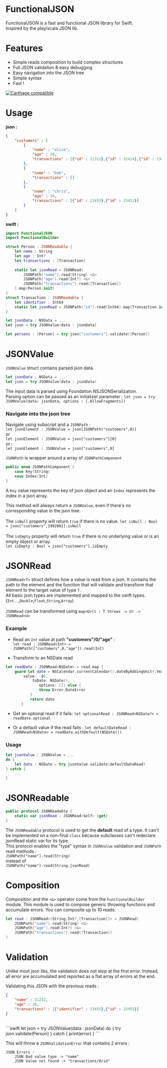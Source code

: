 
# FunctionalJSON
FunctionalJSON is a fast and functional JSON library for Swift.<br />
Inspired by the play/scala JSON lib. <br />

# Features

- Simple reads composition to build complex structures
- Full JSON validation & easy debugging
- Easy navigation into the JSON tree
- Simple syntax
- Fast !

[![Carthage compatible](https://img.shields.io/badge/Carthage-compatible-4BC51D.svg?style=flat)](https://github.com/Carthage/Carthage)

# Usage

**json :**
```json
{
	"customers" : [
		{
			"name" : "alice",
			"age" : 20,
			"transactions" : [{"id" : 21312},{"id" : 32414},{"id" : 23443}]
		},
		{
			"name" : "bob",
			"transactions" : []
		},
		{
			"name" : "chris",
			"age" : 34,
			"transactions" : [{"id" : 23455},{"id" : 23452}]
		}
	] 
}
```

**swift :**

```swift
import FunctionalJSON
import FunctionalBuilder

struct Person : JSONReadable {
	let name : String
	let age : Int?
	let transactions : [Transaction]
	
	static let jsonRead = JSONRead(
		JSONPath("name").read(String) <&>
		JSONPath("age").read(Int?) <&>
		JSONPath("transactions").read([Transaction])
	).map(Person.init)
}
struct Transaction : JSONReadable {
	let identifier : Int64
	static let jsonRead = JSONPath("id").read(Int64).map(Transaction.init)
}

let jsonData : NSData = ... 
let json = try JSONValue(data : jsonData)

let persons : [Person] = try json["customers"].validate([Person])  
```
# JSONValue
`JSONValue` struct contains parsed json data.
```swift
let jsonData : NSData = ... 
let json = try JSONValue(data : jsonData)
```
The input data is parsed using Foundation NSJSONSerialization.<br />
Parsing option can be passed as an initializer parameter :
```let json = try JSONValue(data: jsonData, options : [.AllowFragments])```

### Navigate into the json tree

Navigate using subscript and a `JSONPath` :<br />
`let jsonElement : JSONValue = json[JSONPath("customers",0)]` <br />
or<br />
`let jsonElement : JSONValue = json["customers"][0]` <br />
or :<br />
`let jsonElement : JSONValue = json["customers",0]`

`JSONPath` is wrapper around a array of `JSONPathComponent`<br />
```swift
public enum JSONPathComponent {
   	case Key(String)
   	case Index(Int)
}
```
A `Key` value represents the key of json object and an `Index` represents the index in a json array. 

This method will always return a `JSONValue`, even if there's no corresponding value in the json tree.<br />
<br />
The `isNull` property will return `true` if there is no value. 
`let isNull : Bool = json["customers",1992002].isNull`
<br />
<br />
The `isEmpty` property will return `true` if there is no underlying value or is an empty object or array. <br />
`let isEmpty : Bool = json["customers"].isEmpty`

 
# JSONRead
`JSONRead<T>` struct defines how a value is read from a json. It contains the path to the element and the function that will validate and transform that element to the target value of type `T`.<br />
All basic json types are implemented and mapped to the swift types. (`Int..`,`Double`,`Float`,`String`,`Array`) <br/><br/>
`JSONRead` can be transformed using `map<U>(t : T throws -> U) -> JSONRead<U>`


### Example

- Read an `Int` value at path **"customers"/0/"age"** : <br />
`let read : JSONRead<Int> = JSONPath(["customers",0,"age"]).read(Int)` <br />

- Transform to an NSDate read

```swift
let readDate : JSONRead<NSDate> = read.map {
	guard let date = NSCalendar.currentCalendar().dateByAddingUnit(.Year,
		value: -$0,
			toDate: NSDate(),
               options: []) else {
               throw Error.DateError
           }
           return date
       }
```
        
- Get an optional read if it fails:
`let optionalRead : JSONRead<NSDate?> = readDate.optional`

- Or a default value if the read fails :
`let defaultDateRead : JSONRead<NSDate> = readDate.withDefault(NSDate())`

### Usage
```swift
let jsonValue : JSONValue = ...
do {
	let date : NSDate = try jsonValue.validate(defaultDateRead)
} catch {
	...
}
```
# JSONReadable
```swift
public protocol JSONReadable {
	static var jsonRead : JSONRead<Self> {get}
}
```
	
The `JSONReadable` protocol is used to get the **default** read of a type. It can't be implemented on a non-final `class` because subclasses can't redeclare jsonRead static var for its type.<br />
This protocol enables the "type" syntax in `JSONValue` validation and `JSONPath` read methods :<br /> `JSONPath("name").read(String)`<br /> instead of <br />`JSONPath("name").read(String.jsonRead)`

# Composition
Composition and the `<&>` operator come from the `FunctionalBuilder` module. This module is used to compose generic throwing functions and accumulate errors. You can composite up to 10 reads.
```swift
let read : JSONRead<(String,Int?,[Transaction])> = JSONRead(
	JSONPath("name").read(String) <&>
	JSONPath("age").read(Int?) <&>
	JSONPath("transactions").read([Transaction])
)
```
# Validation
Unlike most json libs, the validation does not stop at the first error. Instead, all error are accumulated and reported as a flat array of errors at the end.

Validating this JSON with the previous reads :
```json
{
   	"name" : 31232,
   	"age" : 30,
   	"transactions" : [{"identifier" : 23455},{"id" : 23455}]
}
```
	
<br />
```swift
let json = try JSONValue(data : jsonData)
do {
	try json.validate(Person)
} catch {
	print(error)
}
```

This will throw a `JSONValidationError` that contains 2 errors :

	JSON Errors :
		JSON Bad value type -> "name"
		JSON Value not found -> "transactions/0/id"

